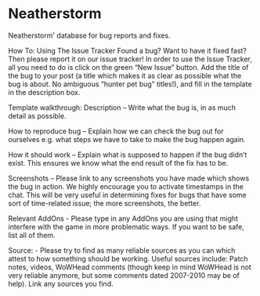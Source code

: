 # Neatherstorm
Neatherstorm' database for bug reports and fixes.



How To: Using The Issue Tracker
Found a bug? Want to have it fixed fast? Then please report it on our issue tracker! In order to use the Issue Tracker, all you need to do is click on the green “New Issue” button. Add the title of the bug to your post (a title which makes it as clear as possible what the bug is about. No ambiguous “hunter pet bug” titles!), and fill in the template in the description box.




Template walkthrough:
Description – Write what the bug is, in as much detail as possible.

How to reproduce bug – Explain how we can check the bug out for ourselves e.g. what steps we have to take to make the bug happen again.

How it should work – Explain what is supposed to happen if the bug didn’t exist. This ensures we know what the end result of the fix has to be.

Screenshots – Please link to any screenshots you have made which shows the bug in action. We highly encourage you to activate timestamps in the chat. This will be very useful in determining fixes for bugs that have some sort of time-related issue; the more screenshots, the better.

Relevant AddOns - Please type in any AddOns you are using that might interfere with the game in more problematic ways. If you want to be safe, list all of them.

Source: - Please try to find as many reliable sources as you can which attest to how something should be working. Useful sources include: Patch notes, videos, WoWHead comments (though keep in mind WoWHead is not very reliable anymore, but some comments dated 2007-2010 may be of help). Link any sources you find.
